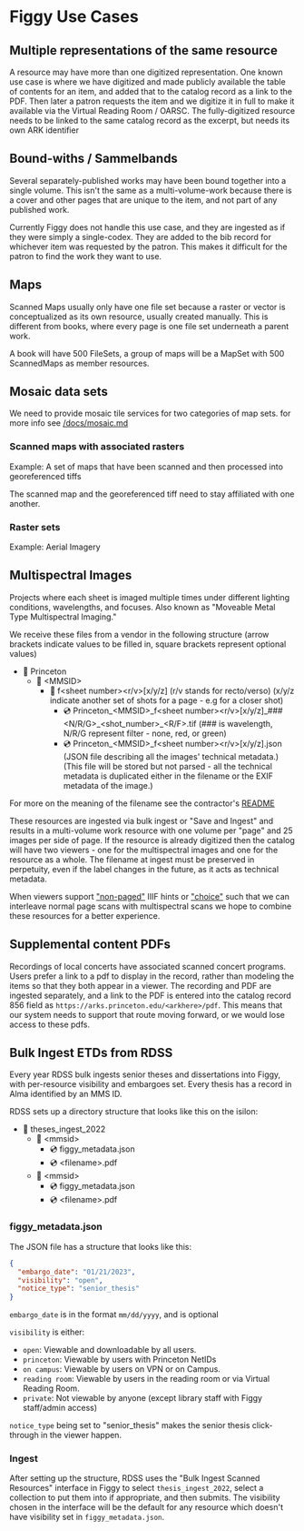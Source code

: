 # Figgy Use Cases

## Multiple representations of the same resource
A resource may have more than one digitized representation. One known use case is where we have digitized and made publicly available the table of contents for an item, and added that to the catalog record as a link to the PDF. Then later a patron requests the item and we digitize it in full to make it available via the Virtual Reading Room / OARSC. The fully-digitized resource needs to be linked to the same catalog record as the excerpt, but needs its own ARK identifier

## Bound-withs / Sammelbands
Several separately-published works may have been bound together into a single volume. This isn't the same as a multi-volume-work because there is a cover and other pages that are unique to the item, and not part of any published work.

Currently Figgy does not handle this use case, and they are ingested as if they were simply a single-codex. They are added to the bib record for whichever item was requested by the patron. This makes it difficult for the patron to find the work they want to use.

## Maps
Scanned Maps usually only have one file set because a raster or vector is conceptualized as its own resource, usually created manually. This is different from books, where every page is one file set underneath a parent work.

A book will have 500 FileSets, a group of maps will be a MapSet with 500 ScannedMaps as member resources.

## Mosaic data sets

We need to provide mosaic tile services for two categories of map sets. for more
info see [/docs/mosaic.md](/docs/mosaic.md)

### Scanned maps with associated rasters
Example: A set of maps that have been scanned and then processed into georeferenced tiffs

The scanned map and the georeferenced tiff need to stay affiliated with one another.

### Raster sets
Example: Aerial Imagery

## Multispectral Images

Projects where each sheet is imaged multiple times under different lighting
conditions, wavelengths, and focuses. Also known as "Moveable Metal Type
Multispectral Imaging."

We receive these files from a vendor in the following structure (arrow brackets
indicate values to be filled in, square brackets represent optional values)

- 📁 Princeton
  - 📁 \<MMSID\>
    - 📁 f\<sheet number\>\<r/v\>\[x/y/z\] (r/v stands for recto/verso) (x/y/z
    indicate another set of shots for a page - e.g for a closer shot)
      - 💿 Princeton_\<MMSID\>\_f\<sheet
      number\>\<r/v\>\[x/y/z\]\_###\<N/R/G\>\_\<shot_number\>\_\<R/F\>.tif
      (### is wavelength, N/R/G represent filter - none, red, or green)
      - 💿 Princeton_\<MMSID\>\_f\<sheet number\>\<r/v\>\[x/y/z\].json (JSON
        file describing all the images' technical metadata.)
        (This file will be stored but not parsed - all the technical metadata is
        duplicated either in the filename or the EXIF metadata of the image.)

For more on the meaning of the filename see the contractor's
[README](https://docs.google.com/document/d/1rjVgnUizdSrR1EsxaTV5RyHIOEWyUze8kjyS9ICPkyM/edit?usp=sharing)

These resources are ingested via bulk ingest or "Save and Ingest" and results in
a multi-volume work resource with one volume per "page" and 25 images per side
of page. If the resource is already digitized then the catalog will have two
viewers - one for the multispectral images and one for the resource as a whole.
The filename at ingest must be preserved in perpetuity, even if the label
changes in the future, as it acts as technical metadata.

When viewers support
["non-paged"](https://preview.iiif.io/cookbook/3333-choice/recipe/0035-foldouts/) IIIF hints or
["choice"](https://preview.iiif.io/cookbook/3333-choice/recipe/0033-choice/) such that we can interleave normal
page scans with multispectral scans we hope to combine these resources for a
better experience.

## Supplemental content PDFs
Recordings of local concerts have associated scanned concert programs. Users
prefer a link to a pdf to display in the record, rather than modeling the items
so that they both appear in a viewer. The recording and PDF are ingested
separately, and a link to the PDF is entered into the catalog record 856 field
as `https://arks.princeton.edu/<arkhere>/pdf`. This means that our system needs
to support that route moving forward, or we would lose access to these pdfs.

## Bulk Ingest ETDs from RDSS

Every year RDSS bulk ingests senior theses and dissertations into Figgy, with
per-resource visibility and embargoes set. Every thesis has a record in Alma
identified by an MMS ID.

RDSS sets up a directory structure that looks like this on the isilon:

* 📁 theses_ingest_2022
    * 📁 \<mmsid\>
        * 💿 figgy_metadata.json
        * 💿 \<filename\>.pdf
    * 📁 \<mmsid\>
        * 💿 figgy_metadata.json
        * 💿 \<filename\>.pdf

### figgy_metadata.json

The JSON file has a structure that looks like this:

```json
{
  "embargo_date": "01/21/2023",
  "visibility": "open",
  "notice_type": "senior_thesis"
}
```
`embargo_date` is in the format `mm/dd/yyyy`, and is optional

`visibility` is either:

* `open`: Viewable and downloadable by all users.
* `princeton`: Viewable by users with Princeton NetIDs
* `on campus`: Viewable by users on VPN or on Campus.
* `reading room`: Viewable by users in the reading room or via Virtual Reading
Room.
* `private`: Not viewable by anyone (except library staff with Figgy staff/admin access)

`notice_type` being set to "senior_thesis" makes the senior thesis click-through
in the viewer happen.

### Ingest

After setting up the structure, RDSS uses the "Bulk Ingest Scanned Resources"
interface in Figgy to select `thesis_ingest_2022`, select a collection to put
them into if appropriate, and then submits. The visibility chosen in the
interface will be the default for any resource which doesn't have visibility set
in `figgy_metadata.json`.
